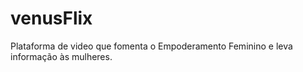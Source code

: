 # venusFlix
Plataforma de video que fomenta o Empoderamento Feminino e leva informação às mulheres.
